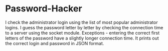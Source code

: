# Password-Hacker
I check the administrator login using the list of most popular administrator logins. 
I guess the password letter by letter by checking the connection time to a server using the socket module. 
Exceptions - entering the correct first letters of the password have a slightly longer connection time. 
It prints out the correct login and password in JSON format.
